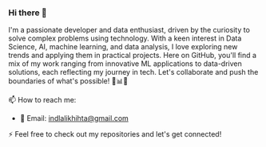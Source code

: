 ### Hi there 👋

I'm a passionate developer and data enthusiast, driven by the curiosity to solve complex problems using technology. With a keen interest in Data Science,  AI, machine learning, and data analysis, I love exploring new trends and applying them in practical projects. Here on GitHub, you'll find a mix of my work ranging from innovative ML applications to data-driven solutions, each reflecting my journey in tech. Let's collaborate and push the boundaries of what's possible! 🚀📊🤖

📫 How to reach me:
- 📧 Email: indlalikhihta@gmail.com

⚡ Feel free to check out my repositories and let's get connected!
<!--
**indla99/indla99** is a ✨ _special_ ✨ repository because its `README.md` (this file) appears on your GitHub profile.

Here are some ideas to get you started:

- 🔭 I’m currently working on ...
- 🌱 I’m currently learning ...
- 👯 I’m looking to collaborate on ...
- 🤔 I’m looking for help with ...
- 💬 Ask me about ...
- 📫 How to reach me: ...
- 😄 Pronouns: ...
- ⚡ Fun fact: ...
-->

